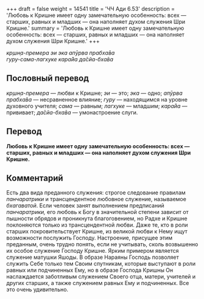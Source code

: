 +++
draft = false
weight = 14541
title = 'ЧЧ Ади 6.53'
description = 'Любовь к Кришне имеет одну замечательную особенность: всех — старших, равных и младших — она наполняет духом служения Шри Кришне.'
summary = 'Любовь к Кришне имеет одну замечательную особенность: всех — старших, равных и младших — она наполняет духом служения Шри Кришне.'
+++

_кр̣шн̣а-премера эи эка апӯрва прабха̄ва  
гуру-сама-лагхуке кара̄йа да̄сйа-бха̄ва_

## Пословный перевод

_кр̣шн̣а_\-_премера_ — любви к Кришне; _эи_ — это; _эка_ — одно; _апӯрва_ _прабха̄ва_ — несравненное влияние; _гуру_ — находящимся на уровне духовного учителя; _сама_ — равным; _лагхуке_ — младшим; _кара̄йа_ — прививает; _да̄сйа_\-_бха̄ва_ — умонастроение слуги.

## Перевод

**Любовь к Кришне имеет одну замечательную особенность: всех — старших, равных и младших — она наполняет духом служения Шри Кришне.**

## Комментарий

Есть два вида преданного служения: строгое следование правилам _панчаратрики_ и трансцендентное любовное служение, называемое _бхагаватой_. Если человек занят выполнением предписаний _панчаратрики,_ его любовь к Богу в значительной степени зависит от пышности обрядов и проникнута благоговением, но Радхе и Кришне поклоняются только из трансцендентной любви. Даже те, кто в роли старших покровительствует Кришне, из великой любви к Нему ищут возможности послужить Господу. Настроение, присущее этим преданным, очень трудно понять, если не учитывать, сколь возвышенно их особое служение Господу Кришне. Ярким примером является служение матушки Яшоды. В образе Нараяны Господь позволяет служить Себе только тем Своим спутникам, которые выступают в роли равных или подчиненных Ему, но в образе Господа Кришны Он наслаждается заботливым служением Своего отца, матери, учителей и других старших, а также служением равных Ему и подчиненных. Все это очень удивительно.
